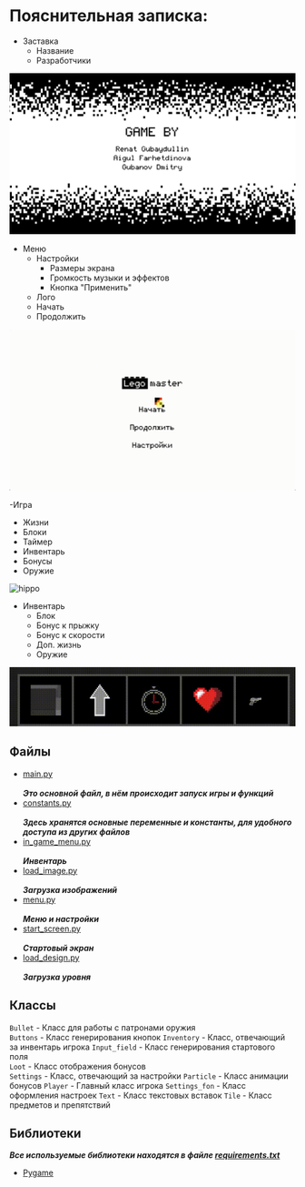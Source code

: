 # Пояснительная записка:

- Заставка
    * Название
    * Разработчики

![hippo](../TZ/data/1.png)

- Меню
    * Настройки
        * Размеры экрана
        * Громкость музыки и эффектов
        * Кнопка "Применить"
    * Лого
    * Начать
    * Продолжить

![hippo](1.gif)

-Игра

* Жизни
* Блоки
* Таймер
* Инвентарь
* Бонусы
* Оружие

![hippo](2.gif)

- Инвентарь
    * Блок
    * Бонус к прыжку
    * Бонус к скорости
    * Доп. жизнь
    * Оружие

![hippo](3.gif)

## Файлы

* [main.py](https://github.com/renat2006/lego_master_and_student/blob/Renat/main.py) <br>  
  ___Это основной файл, в нём происходит запуск игры и функций___
* [constants.py](https://github.com/renat2006/lego_master_and_student/blob/Renat/logic/constants.py) <br>  
  ___Здесь хранятся основные переменные и константы, для удобного доступа из других файлов___
* [in_game_menu.py](https://github.com/renat2006/lego_master_and_student/blob/Renat/logic/in_game_menu.py) <br>  
  ___Инвентарь___
* [load_image.py](https://github.com/renat2006/lego_master_and_student/blob/Renat/logic/load_image.py)  <br>  
  ___Загрузка изображений___
* [menu.py](https://github.com/renat2006/lego_master_and_student/blob/Renat/logic/menu.py) <br>  
  ___Меню и настройки___
* [start_screen.py](https://github.com/renat2006/lego_master_and_student/blob/Renat/logic/start_screen.py) <br>  
  ___Стартовый экран___
* [load_design.py](https://github.com/renat2006/lego_master_and_student/blob/Renat/load_design_level1.py) <br>  
  ___Загрузка уровня___

## Классы

`Bullet` - Класс для работы с патронами оружия  
`Buttons` - Класс генерирования кнопок
`Inventory` - Класс, отвечающий за инвентарь игрока
`Input_field` - Класс генерирования стартового поля  
`Loot` - Класс отображения бонусов  
`Settings` - Класс, отвечающий за настройки
`Particle` - Класс анимации бонусов
`Player` - Главный класс игрока
`Settings_fon` - Класс оформления настроек
`Text` - Класс текстовых вставок
`Tile` - Класс предметов и препятствий

## Библиотеки

___Все используемые библиотеки находятся в
файле [requirements.txt](https://github.com/renat2006/projet_ya_lc/blob/master/requirements/requirements.txt)___

* [Pygame](https://en.wikipedia.org/wiki/Pygame)
